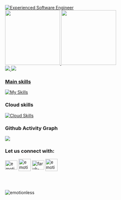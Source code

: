 
<a href="https://git.io/typing-svg">
    <img src="https://readme-typing-svg.herokuapp.com?font=Montserrat&weight=500&size=25&duration=4500&pause=500&color=D9BED1&width=435&lines=Hello%2C+it's+Faruk+Hossain;Experienced+Software+Engineer" alt="Experienced Software Engineer"/>
</a>
<div>
  <a href="https://github.com/emotionless">
  <img height="180em" src="https://github-readme-stats.vercel.app/api?username=emotionless&show_icons=true&theme=dark&include_all_commits=true&count_private=true"/>
  <img height="180em" src="https://github-readme-stats.vercel.app/api/top-langs/?username=emotionless&layout=compact&langs_count=20&theme=dark"/>
  <!--<img height="180em" src="https://github-readme-streak-stats.herokuapp.com/?user=emotionless&layout=compact&langs_count=10&theme=dark"/> -->
 </div>

<div>
  <img src="https://github-profile-trophy.vercel.app/?username=emotionless&row=2&column=3&theme=dark" />
  <img src="https://github-readme-streak-stats.herokuapp.com/?user=emotionless&theme=dark" />
</div>

### Main skills
[![My Skills](https://skillicons.dev/icons?i=java,py,regex,github,git,mysql,spring,c,cpp,swift)](https://skillicons.dev)

### Cloud skills
[![Cloud Skills](https://skillicons.dev/icons?i=aws)](https://skillicons.dev)

### Github Activity Graph
<img src="https://github-readme-activity-graph.vercel.app/graph?username=emotionless&custom_title=Faruk%27s%20GitHub%20Activity%20Graph&hide_border=true&border_radius=15&bg_color=000000&color=FFD700&line=1E90FF&point=1E90FF&area_color=000000&title_color=FFD700&area=true%22%20alt=%22GitHub%20Activity%20Graph%22" />


<h3 align="left">Let us connect with:</h3>

<p align="left">
<a href="https://linkedin.com/in/emotionless" target="blank"><img align="center" src="https://raw.githubusercontent.com/rahuldkjain/github-profile-readme-generator/master/src/images/icons/Social/linked-in-alt.svg" alt="emotionless" height="30" width="40" /></a>
<a href="https://facebook.com/emotionless.milon" target="blank"><img align="center" src="https://upload.wikimedia.org/wikipedia/en/0/04/Facebook_f_logo_%282021%29.svg" alt="emotionless.milon" height="40" width="40" /></a>
<a href="https://stackoverflow.com/users/10829805/faruk-hossain" target="blank"><img align="center" src="https://upload.wikimedia.org/wikipedia/commons/e/ef/Stack_Overflow_icon.svg" alt="faruk-hossain" height="30" width="40" /></a>
<a href="https://leetcode.com/emotionless" target="blank"><img align="center" src="https://upload.wikimedia.org/wikipedia/commons/0/0a/LeetCode_Logo_black_with_text.svg" alt="emotionless" height="40" width="40" /></a>

</p>
  
</br>
</br>

<p align="left"> <img src="https://komarev.com/ghpvc/?username=emotionless&label=Profile%20views&color=0e75b6&style=flat" alt="emotionless" /> </p>
